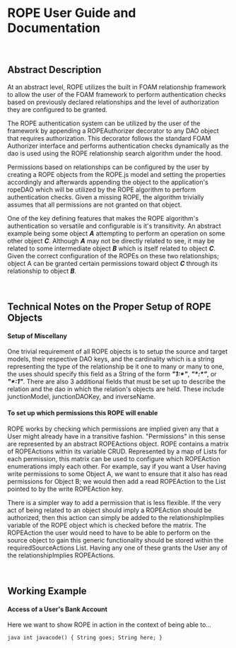 # ROPE User Guide and Documentation

&nbsp;
&nbsp;

## Abstract Description

At an abstract level, ROPE utilizes the built in FOAM relationship framework to allow the user of the FOAM framework to perform authentication checks based on previously declared relationships and the level of authorization they are configured to be granted.

The ROPE authentication system can be utilized by the user of the framework by appending a ROPEAuthorizer decorator to any DAO object that requires authorization. This decorator follows the standard FOAM Authorizer interface and performs authentication checks dynamically as the dao is used using the ROPE relationship search algorithm under the hood.

Permissions based on relationships can be configured by the user by creating a ROPE objects from the ROPE.js model and setting the properties accordingly and afterwards appending the object to the application's ropeDAO which will be utilized by the ROPE algorithm to perform authentication checks. Given a missing ROPE, the algorithm trivially assumes that all permissions are not granted on that object.

One of the key defining features that makes the ROPE algorithm's authentication so versatile and configurable is it's transitivity. An abstract example being some object ***A*** attempting to perform an operation on some other object ***C***. Although ***A*** may not be directly related to see, it may be related to some intermediate object ***B*** which is itself related to object ***C***. Given the correct configuration of the ROPEs on these two relationships; object A can be granted certain permissions toward object ***C*** through its relationship to object ***B***.

&nbsp;
&nbsp;

## Technical Notes on the Proper Setup of ROPE Objects

#### Setup of Miscellany

One trivial requirement of all ROPE objects is to setup the source and target models, their respective DAO keys, and the cardinality which is a string representing the type of the relationship be it one to many or many to one, the uses should specify this field as a String of the form ***"1:\*"***, ***"\*:\*"***, or ***"\*:1"***. There are also 3 additional fields that must be set up to describe the relation and the dao in which the relation's objects are held. These include junctionModel, junctionDAOKey, and inverseName.

#### To set up which permissions this ROPE will enable

ROPE works by checking which permissions are implied given any that a User might already have in a transitive fashion. "Permissions" in this sense are represented by an abstract ROPEActions object. ROPE contains a matrix of ROPEActions within its variable CRUD. Represented by a map of Lists for each permission, this matrix can be used to configure which ROPEAction enumerations imply each other. For example, say if you want a User having write permissions to some Object A, we want to ensure that it also has read permissions for Object B; we would then add a read ROPEAction to the List pointed to by the write ROPEAction key.

There is a simpler way to add a permission that is less flexible. If the very act of being related to an object should imply a ROPEAction should be authorized, then this action can simply be added to the relationshipImplies variable of the ROPE object which is checked before the matrix. The ROPEAction the user would need to have to be able to perform on the source object to gain this generic functionality should be stored within the requiredSourceActions List. Having any one of these grants the User any of the relationshipImplies ROPEActions.

&nbsp;
&nbsp;

## Working Example

#### Access of a User's Bank Account

Here we want to show ROPE in action in the context of being able to...

`` java
  int javacode() {
    String goes;
    String here;
  }
``


